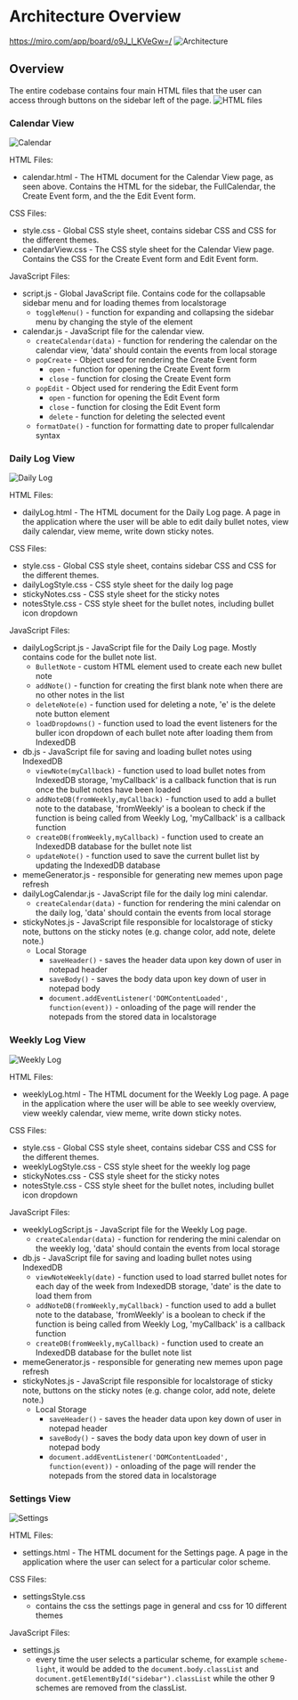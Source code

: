 # Architecture Overview

https://miro.com/app/board/o9J_l_KVeGw=/
![Architecture](./images/architecture-diagram.png)

## Overview
The entire codebase contains four main HTML files that the user can access through buttons on the sidebar left of the page.
![HTML files](./images/html.png)

### Calendar View
![Calendar](./images/calendar.png)

HTML Files:
- calendar.html - The HTML document for the Calendar View page, as seen above. Contains the HTML for the sidebar, the FullCalendar, the Create Event form, and the the Edit Event form.

CSS Files:
- style.css - Global CSS style sheet, contains sidebar CSS and CSS for the different themes.
- calendarView.css - The CSS style sheet for the Calendar View page. Contains the CSS for the Create Event form and Edit Event form.

JavaScript Files:
- script.js - Global JavaScript file. Contains code for the collapsable sidebar menu and for loading themes from localstorage
    - `toggleMenu()` - function for expanding and collapsing the sidebar menu by changing the style of the element
- calendar.js - JavaScript file for the calendar view.
    - `createCalendar(data)` - function for rendering the calendar on the calendar view, 'data' should contain the events from local storage
    - `popCreate` - Object used for rendering the Create Event form
        - `open` - function for opening the Create Event form
        - `close` - function for closing the Create Event form
    - `popEdit` - Object used for rendering the Edit Event form
        - `open` - function for opening the Edit Event form
        - `close` - function for closing the Edit Event form
        - `delete` - function for deleting the selected event
    - `formatDate()` - function for formatting date to proper fullcalendar syntax

### Daily Log View
![Daily Log](./images/daily.png)

HTML Files: 
- dailyLog.html - The HTML document for the Daily Log page. A page in the application where the user will be able to edit daily bullet notes, view daily calendar, view meme, write down sticky notes.

CSS Files:
- style.css - Global CSS style sheet, contains sidebar CSS and CSS for the different themes.
- dailyLogStyle.css - CSS style sheet for the daily log page
- stickyNotes.css - CSS style sheet for the sticky notes
- notesStyle.css - CSS style sheet for the bullet notes, including bullet icon dropdown

JavaScript Files:
- dailyLogScript.js - JavaScript file for the Daily Log page. Mostly contains code for the bullet note list.
    - `BulletNote` - custom HTML element used to create each new bullet note
    - `addNote()` - function for creating the first blank note when there are no other notes in the list
    - `deleteNote(e)` - function used for deleting a note, 'e' is the delete note button element
    - `loadDropdowns()` - function used to load the event listeners for the buller icon dropdown of each bullet note after loading them from IndexedDB
- db.js - JavaScript file for saving and loading bullet notes using IndexedDB
    - `viewNote(myCallback)` - function used to load bullet notes from IndexedDB storage, 'myCallback' is a callback function that is run once the bullet notes have been loaded
    - `addNoteDB(fromWeekly,myCallback)` - function used to add a bullet note to the database, 'fromWeekly' is a boolean to check if the function is being called from Weekly Log, 'myCallback' is a callback function
    - `createDB(fromWeekly,myCallback)` - function used to create an IndexedDB database for the bullet note list
    - `updateNote()` - function used to save the current bullet list by updating the IndexedDB database
- memeGenerator.js - responsible for generating new memes upon page refresh
- dailyLogCalendar.js - JavaScript file for the daily log mini calendar.
    - `createCalendar(data)` - function for rendering the mini calendar on the daily log, 'data' should contain the events from local storage
- stickyNotes.js - JavaScript file responsible for localstorage of sticky note, buttons on the sticky notes (e.g. change color, add note, delete note.)
    - Local Storage
        - `saveHeader()` - saves the header data upon key down of user in notepad header
        - `saveBody()` - saves the body data upon key down of user in notepad body
        - `document.addEventListener('DOMContentLoaded', function(event))` - onloading of the page will render the notepads from the stored data in localstorage
        
### Weekly Log View
![Weekly Log](./images/weekly.png)

HTML Files:
- weeklyLog.html - The HTML document for the Weekly Log page. A page in the application where the user will be able to see weekly overview, view weekly calendar, view meme, write down sticky notes.

CSS Files:
- style.css - Global CSS style sheet, contains sidebar CSS and CSS for the different themes.
- weeklyLogStyle.css - CSS style sheet for the weekly log page
- stickyNotes.css - CSS style sheet for the sticky notes
- notesStyle.css - CSS style sheet for the bullet notes, including bullet icon dropdown

JavaScript Files:
- weeklyLogScript.js - JavaScript file for the Weekly Log page.
    - `createCalendar(data)` - function for rendering the mini calendar on the weekly log, 'data' should contain the events from local storage
- db.js - JavaScript file for saving and loading bullet notes using IndexedDB
    - `viewNoteWeekly(date)` - function used to load starred bullet notes for each day of the week from IndexedDB storage, 'date' is the date to load them from
    - `addNoteDB(fromWeekly,myCallback)` - function used to add a bullet note to the database, 'fromWeekly' is a boolean to check if the function is being called from Weekly Log, 'myCallback' is a callback function
    - `createDB(fromWeekly,myCallback)` - function used to create an IndexedDB database for the bullet note list
- memeGenerator.js - responsible for generating new memes upon page refresh
- stickyNotes.js - JavaScript file responsible for localstorage of sticky note, buttons on the sticky notes (e.g. change color, add note, delete note.)
    - Local Storage
        - `saveHeader()` - saves the header data upon key down of user in notepad header
        - `saveBody()` - saves the body data upon key down of user in notepad body
        - `document.addEventListener('DOMContentLoaded', function(event))` - onloading of the page will render the notepads from the stored data in localstorage

### Settings View
![Settings](./images/settings.png)

HTML Files:
- settings.html - The HTML document for the Settings page. A page in the application where the user can select for a particular color scheme.

CSS Files:
- settingsStyle.css
    - contains the css the settings page in general and css for 10 different themes

JavaScript Files:
- settings.js
    - every time the user selects a particular scheme, for example `scheme-light`, it would be added to the `document.body.classList` and `document.getElementById("sidebar").classList` while the other 9 schemes are removed from the classList.
